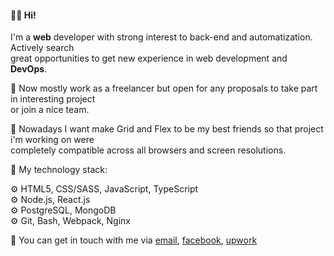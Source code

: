 #### 🙋‍♂️ Hi!

I'm a **web** developer with strong interest to back-end and automatization. Actively search <br/>great opportunities to get new experience in web development and **DevOps**.

:wrench: Now mostly work as a freelancer but open for any proposals to take part in interesting project<br/>
or join a nice team.<br/>

🌱 Nowadays I want make Grid and Flex to be my best friends so that project i'm working on were<br/>
completely compatible across all browsers and screen resolutions.

🧰 My technology stack:

⚙️ HTML5, CSS/SASS, JavaScript, TypeScript<br/>
⚙️ Node.js, React.js</br>
⚙️ PostgreSQL, MongoDB</br>
⚙️ Git, Bash, Webpack, Nginx</br>


:speech_balloon: You can get in touch with me via [email](mailto:puer.robustus@gmail.com), [facebook](https://www.facebook.com/yar.bashmakov), [upwork](https://www.upwork.com/o/profiles/users/~0193083a7b1918cfbf/?s=1110580755107926016)
